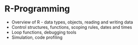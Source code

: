 R-Programming
=============

* Overview of R - data types, objects, reading and writing data
* Control structures, functions, scoping rules, dates and times
* Loop functions, debugging tools
* Simulation, code profiling
